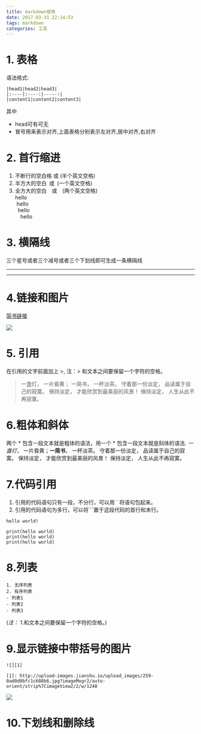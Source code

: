 ```yaml
---
title: markdown使用
date: 2017-03-31 22:14:53
tags: markdown
categories: 工具
---
```


# 1. 表格
语法格式:
```
|head1|head2|head3|
|:----|:----:|-----:|
|content1|content2|content3|
```
<!--More-->
其中
* head可有可无
* 冒号用来表示对齐,上面表格分别表示左对齐,居中对齐,右对齐

# 2. 首行缩进
1. 不断行的空白格&nbsp;或&#160;(半个英文空格)<br>
2. 半方大的空白&ensp;或&#8194;(一个英文空格)<br>
3. 全方大的空白&emsp;或&#8195;(两个英文空格)<br>
hello<br>
&nbsp;hello<br>
&ensp;hello<br>
&emsp;hello<br>

# 3. 横隔线
三个星号或者三个减号或者三个下划线即可生成一条横隔线
***
---

# 4.链接和图片
[简书链接](http://www.jianshu.com)

![](http://upload-images.jianshu.io/upload_images/259-0ad0d0bfc1c608b6.jpg?imageMogr2/auto-orient/strip%7CimageView2/2/w/1240)

# 5. 引用
在引用的文字前面加上 >, 注：> 和文本之间要保留一个字符的空格。
> 一盏灯， 一片昏黄； 一简书， 一杯淡茶。 守着那一份淡定， 品读属于自己的寂寞。 保持淡定， 才能欣赏到最美丽的风景！ 保持淡定， 人生从此不再寂寞。

# 6.粗体和斜体
两个 * 包含一段文本就是粗体的语法，用一个 * 包含一段文本就是斜体的语法.
*一盏灯*， 一片昏黄；**一简书**， 一杯淡茶。 守着那一份淡定， 品读属于自己的寂寞。 保持淡定， 才能欣赏到最美丽的风景！ 保持淡定， 人生从此不再寂寞。

# 7.代码引用
1. 引用的代码语句只有一段，不分行，可以用 ` 将语句包起来。<br>
2. 引用的代码语句为多行，可以将```置于这段代码的首行和末行。<br>

`hello world!`

```
print(hello world)
print(hello world)
print(hello world)
```

# 8.列表
```
1. 无序列表
2. 有序列表
- 列表1
- 列表2
- 列表3
```
(*注：* 1.和文本之间要保留一个字符的空格。)

# 9.显示链接中带括号的图片
```
![][1]

[1]: http://upload-images.jianshu.io/upload_images/259-0ad0d0bfc1c608b6.jpg?imageMogr2/auto-orient/strip%7CimageView2/2/w/1240

```
![][1]

[1]: http://upload-images.jianshu.io/upload_images/259-0ad0d0bfc1c608b6.jpg?imageMogr2/auto-orient/strip%7CimageView2/2/w/1240

# 10.下划线和删除线
